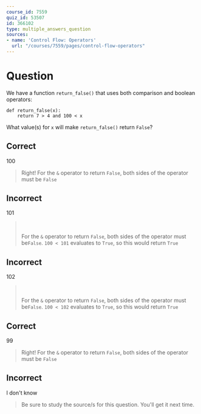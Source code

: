 ```yaml
---
course_id: 7559
quiz_id: 53507
id: 366102
type: multiple_answers_question
sources:
- name: 'Control Flow: Operators'
  url: "/courses/7559/pages/control-flow-operators"
---
```


# Question

We have a function `return_false()` that uses both comparison and boolean
operators:

```plaintext
def return_false(x):
    return 7 > 4 and 100 < x
```

What value(s) for `x` will make `return_false()` return `False`?

## Correct

100

> Right! For the `&` operator to return `False`, both sides of the operator must
> be `False`

## Incorrect

101

> &nbsp; &nbsp;
> 
> For the `&` operator to return `False`, both sides of the operator must
> be`False`. `100 < 101` evaluates to `True`, so this would return `True`

## Incorrect

102

> &nbsp; &nbsp;
> 
> For the `&` operator to return `False`, both sides of the operator must
> be`False`. `100 < 102` evaluates to `True`, so this would return `True`

## Correct

99

> Right! For the `&` operator to return `False`, both sides of the operator must
> be `False`

## Incorrect

I don't know

> Be sure to study the source/s for this question. You'll get it next time.

